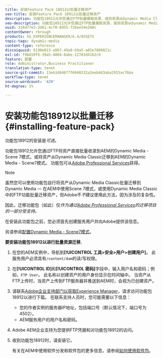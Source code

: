 ```yaml
---
title: 安装Feature Pack 18912以批量迁移资产
seo-title: 安装Feature Pack 18912以批量迁移资产
description: 功能包18912允许您通过FTP批量摄取资源，或将资源从Dynamic Media Classic迁移到AEM中的Dynamic Media。 此可选功能包可从Adobe支持获得。
seo-description: 功能包18912允许您通过FTP批量摄取资源，或将资源从Dynamic Media Classic迁移到AEM中的Dynamic Media。 此可选功能包可从Adobe支持获得。
uuid: 316d77e3-3d61-4cf0-8955-726ee54e268c
contentOwner: rbrough
products: SG_EXPERIENCEMANAGER/6.4/ASSETS
topic-tags: dynamic-media
content-type: reference
discoiquuid: 6198e613-a867-49a8-b9a5-a05e7889821c
exl-id: f9bb59f6-39a5-4804-8abe-12783d4162c9
feature: 配置
role: Administrator,Business Practitioner
translation-type: tm+mt
source-git-commit: 13eb1d64677f6940332a2eeb4d3aba2915ac7bba
workflow-type: tm+mt
source-wordcount: '429'
ht-degree: 1%

---
```


# 安装功能包18912以批量迁移{#installing-feature-pack}

功能包18912的安装是&#x200B;_可选_。

功能包18912允许您通过FTP将资产直接批量收录到AEM的Dynamic Media - Scene 7模式，或将资产从Dynamic Media Classic迁移到AEM的Dynamic Media - Scene7模式。 功能包可从[Adobe Professional Services](https://www.adobe.com/experience-cloud/consulting-services.html)获得。

>[!NOTE]
>
>虽然您可以使用功能包自行将资产从Dynamic Media Classic批量迁移到Dynamic Media — 在AEM中使用Scene 7模式，或使用Dynamic Media Classic中的FTP功能批量迁移资产，但Adobe不&#x200B;*不*&#x200B;建议使用此方法，因为涉及的复杂性。
>
>因此，迁移功能包（如此）仅&#x200B;*作为通过[Adobe Professional Services](https://www.adobe.com/experience-cloud/consulting-services.html)的迁移项目的一部分受支持。*

在安装此功能包之前，您必须首先创建服务用户并向Adobe提供该信息。

另请参阅[配置Dynamic Media - Scene7模式](https://helpx.adobe.com/experience-manager/6-4/assets/using/config-dms7.html)。

**要安装功能包18912以进行批量资源迁移**,

1. 在您的AEM实例中，导航到&#x200B;**[!UICONTROL 工具>安全>用户>创建用户]**。 此服务用户必须具有`/content/dam`的读/写权限。
1. 在&#x200B;**[!UICONTROL ID]**&#x200B;和&#x200B;**[!UICONTROL 密码]**&#x200B;字段中，输入用户名和密码；例如，`FTP User`。 此名称以创建资产的用户身份显示在时间轴中。 当资产从FTP上传时，当资产上传到FTP服务器并推送到AEM时，会视为已创建资产。
1. 请联系[Adobe企业支持部门以获取Experience Manager](https://helpx.adobe.com/cn/contact/enterprise-support.ec.html)，请求访问功能包18912以进行下载。 在联系支持人员时，您可能需要以下信息：

   * 您的作者实例的服务器IP地址，包括端口号（默认情况下，端口号为4502）。
   * AEM服务用户的用户名和密码。

1. Adobe AEM企业支持为您提供FTP凭据和对功能包18912的访问。

1. 收到功能包18912时，请安装它。

   有关在AEM中使用软件分发和软件包的更多信息，请参阅[如何使用软件包](/help/sites-administering/package-manager.md)。
